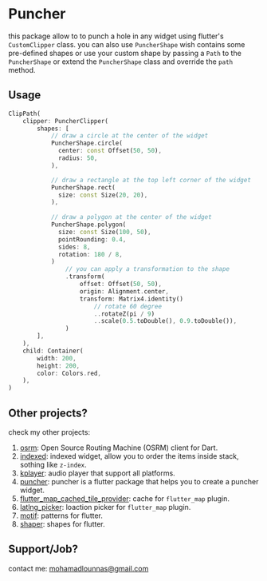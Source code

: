 # Puncher
  this package allow to to punch a hole in any widget using flutter's `CustomClipper` class.
you can also use `PuncherShape` wish contains some pre-defined shapes or use your custom shape by passing a `Path` to the `PuncherShape` or extend the `PuncherShape` class and override the `path` method.

## Usage
```dart
ClipPath(
    clipper: PuncherClipper(
        shapes: [
            // draw a circle at the center of the widget
            PuncherShape.circle(
              center: const Offset(50, 50),
              radius: 50,
            ),

            // draw a rectangle at the top left corner of the widget
            PuncherShape.rect(
              size: const Size(20, 20),
            ),
            
            // draw a polygon at the center of the widget
            PuncherShape.polygon(
              size: const Size(100, 50),
              pointRounding: 0.4,
              sides: 8,
              rotation: 180 / 8,
            )
                // you can apply a transformation to the shape
                .transform(
                    offset: Offset(50, 50),
                    origin: Alignment.center,
                    transform: Matrix4.identity()
                        // rotate 60 degree
                        ..rotateZ(pi / 9)
                        ..scale(0.5.toDouble(), 0.9.toDouble()),
                )
        ],
    ),
    child: Container(
        width: 200,
        height: 200,
        color: Colors.red,
    ),
)
```


## Other projects?

check my other projects:

1. [osrm](https://pub.dev/packages/osrm): Open Source Routing Machine (OSRM) client for Dart.
2. [indexed](https://pub.dev/packages/indexed): indexed widget, allow you to order the items inside stack, sothing like `z-index`.
3. [kplayer](https://pub.dev/packages/kplayer): audio player that support all platforms.
4. [puncher](https://pub.dev/packages/puncher): puncher is a flutter package that helps you to create a puncher widget.
5. [flutter_map_cached_tile_provider](https://pub.dev/packages/flutter_map_cached_tile_provider): cache for `flutter_map` plugin.
6. [latlng_picker](https://pub.dev/packages/latlng_picker): loaction picker for `flutter_map` plugin.
7. [motif](https://pub.dev/packages/motif): patterns for flutter.
8. [shaper](https://pub.dev/packages/shaper): shapes for flutter.


## Support/Job?

contact me: mohamadlounnas@gmail.com